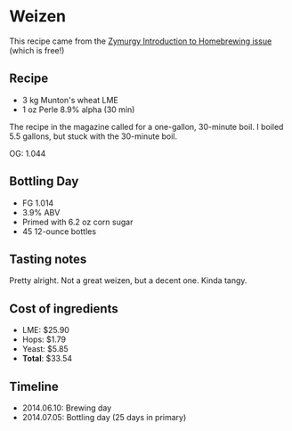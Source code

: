 # Weizen
This recipe came from the [Zymurgy Introduction to Homebrewing issue](http://www.homebrewersassociation.org/magazine/zymurgy-introduction-homebrewing/) (which is free!)

## Recipe
* 3 kg Munton's wheat LME
* 1 oz Perle 8.9% alpha (30 min)

The recipe in the magazine called for a one-gallon, 30-minute boil. I boiled 5.5 gallons, but stuck with the 30-minute boil.

OG: 1.044

## Bottling Day
* FG 1.014
* 3.9% ABV
* Primed with 6.2 oz corn sugar
* 45 12-ounce bottles

## Tasting notes
Pretty alright. Not a great weizen, but a decent one. Kinda tangy.

## Cost of ingredients
* LME: $25.90
* Hops: $1.79
* Yeast: $5.85
* **Total**: $33.54

## Timeline
* 2014.06.10: Brewing day
* 2014.07.05: Bottling day (25 days in primary)
